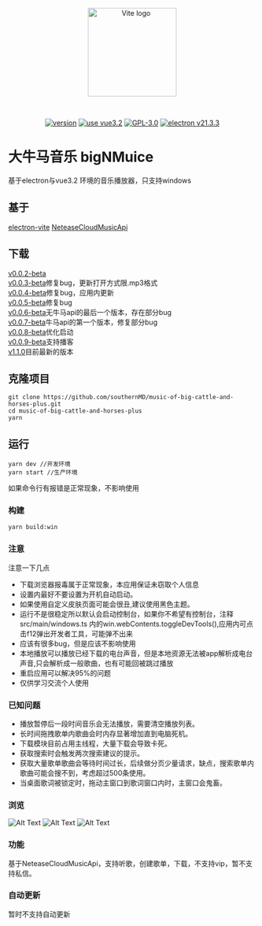 <p align="center">
  <a href="https://github.com/southernMD/music-of-big-cattle-and-horses-plus" target="_blank" rel="noopener noreferrer">
    <img width="180" src="https://cdn.jsdelivr.net/gh/southernMD/images@main/img/202305221454973.png" alt="Vite logo">
  </a>
</p>
<br/>
<p align="center">
  <a href=""><img src="https://img.shields.io/github/package-json/v/southernMD/music-of-big-cattle-and-horses-plus" alt="version "></a>
  <a href=""><img src="https://img.shields.io/badge/vue-v3.2-brightgreen" alt="use vue3.2"></a>
  <a href=""><img src="https://img.shields.io/github/license/southernMD/music-of-big-cattle-and-horses-plus" alt="GPL-3.0"></a>
<a href=""><img src="https://img.shields.io/badge/electron-v21.3.3-brightgreen" alt="electron v21.3.3"></a>
</p>

# 大牛马音乐 bigNMuice

基于electron与vue3.2 环境的音乐播放器，只支持windows

## 基于

[electron-vite](https://github.com/alex8088/electron-vite)
[NeteaseCloudMusicApi](https://github.com/Binaryify/NeteaseCloudMusicApi)
## 下载

[v0.0.2-beta](https://github.com/southernMD/music-of-big-cattle-and-horses-plus/releases/download/v0.0.2-beta/bingNMmusic-0.0.2-beta-setup.exe)<br>
[v0.0.3-beta](https://github.com/southernMD/music-of-big-cattle-and-horses-plus/releases/download/v0.0.3-beta/bingNMmusic-0.0.3-beta-setup.exe)修复bug，更新打开方式限.mp3格式<br>
[v0.0.4-beta](https://github.com/southernMD/music-of-big-cattle-and-horses-plus/releases/download/v0.0.4-beta/bingNMmusic-0.0.4-beta-setup.exe)修复bug，应用内更新<br>
[v0.0.5-beta](https://github.com/southernMD/music-of-big-cattle-and-horses-plus/releases/download/v0.0.5-beta/bingNMmusic-0.0.5-beta-setup.exe)修复bug<br>
[v0.0.6-beta](https://github.com/southernMD/music-of-big-cattle-and-horses-plus/releases/download/v0.0.6-beta/bingNMmusic-0.0.6-beta-setup.exe)无牛马api的最后一个版本，存在部分bug<br>
[v0.0.7-beta](https://github.com/southernMD/music-of-big-cattle-and-horses-plus/releases/download/v0.0.7-beta/bingNMmusic-0.0.7-beta-setup.exe)牛马api的第一个版本，修复部分bug<br>
[v0.0.8-beta](https://github.com/southernMD/music-of-big-cattle-and-horses-plus/releases/download/v0.0.8-beta/bingNMmusic-0.0.8-beta-setup.exe)优化启动<br>
[v0.0.9-beta](https://github.com/southernMD/music-of-big-cattle-and-horses-plus/releases/download/v0.0.9-beta/bingNMmusic-0.0.9-beta-setup.exe)支持播客<br>
[v1.1.0](https://github.com/southernMD/music-of-big-cattle-and-horses-plus/releases/download/v1.1.0-beta/bingNMmusic-1.1.0-beta-setup.exe)目前最新的版本<br>
## 克隆项目

```shell
git clone https://github.com/southernMD/music-of-big-cattle-and-horses-plus.git
cd music-of-big-cattle-and-horses-plus
yarn
```

## 运行

```shell
yarn dev //开发环境
yarn start //生产环境
```
如果命令行有报错是正常现象，不影响使用
### 构建

```bash
yarn build:win
```

### 注意
注意一下几点
- 下载浏览器报毒属于正常现象，本应用保证未窃取个人信息
- 设置内最好不要设置为开机自动启动。
- 如果使用自定义皮肤页面可能会很丑,建议使用黑色主题。
- 运行不是很稳定所以默认会启动控制台，如果你不希望有控制台，注释src/main/windows.ts 内的win.webContents.toggleDevTools(),应用内可点击f12弹出开发者工具，可能弹不出来
- 应该有很多bug，但是应该不影响使用
- 本地播放可以播放已经下载的电台声音，但是本地资源无法被app解析成电台声音,只会解析成一般歌曲，也有可能回被跳过播放
- 重启应用可以解决95%的问题
- 仅供学习交流个人使用

### 已知问题
- 播放暂停后一段时间音乐会无法播放，需要清空播放列表。
- 长时间拖拽歌单内歌曲会时内存显著增加直到电脑死机。
- 下载模块目前占用主线程，大量下载会导致卡死。
- 获取搜索时会触发两次搜索建议的提示。
- 获取大量歌单歌曲会等待时间过长，后续做分页少量请求，缺点，搜索歌单内歌曲可能会搜不到，考虑超过500条使用。
- 当桌面歌词被锁定时，拖动主窗口到歌词窗口内时，主窗口会鬼畜。

### 浏览
![Alt Text](https://cdn.jsdelivr.net/gh/southernMD/images@main/img/202305221528523.png)
![Alt Text](https://cdn.jsdelivr.net/gh/southernMD/images@main/img/202305221536997.png)
![Alt Text](https://cdn.jsdelivr.net/gh/southernMD/images@main/img/202305221538403.png)

### 功能
基于NeteaseCloudMusicApi，支持听歌，创建歌单，下载，不支持vip，暂不支持私信。

### 自动更新

暂时不支持自动更新
